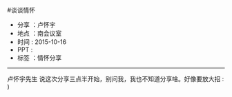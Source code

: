 #谈谈情怀
- 分享 ：卢怀宇 
- 地点 ：南会议室
- 时间 : 2015-10-16
- PPT : 
- 标签 ：情怀分享

---
卢怀宇先生 说这次分享三点半开始，别问我，我也不知道分享啥。好像要放大招 :  ) 